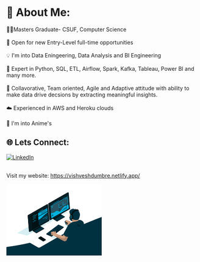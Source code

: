 # 💫 About Me:
🧑‍💻Masters Graduate- CSUF, Computer Science<br><br>📌 Open for new Entry-Level full-time opportunities<br><br>💡 I'm into Data Eningeering, Data Analysis and BI Engineering<br><br>📱 Expert in Python, SQL, ETL, Airflow, Spark, Kafka, Tableau, Power BI and many more.<br><br>📖 Collavorative, Team oriented, Agile and Adaptive attitude with ability to make data drive decsions by extracting meaningful insights.<br><br>☁️ Experienced in AWS and Heroku clouds<br><br>👻 I'm into Anime's


## 🌐 Lets Connect:
[![LinkedIn](https://img.shields.io/badge/LinkedIn-%230077B5.svg?logo=linkedin&logoColor=white)](https://linkedin.com/in/vishvesh-dumbre-456756197) <br><br>

Visit my website:
https://vishveshdumbre.netlify.app/








<img src="https://github.com/Vd1299/Vd1299/blob/main/GIF.gif" width="250" />
